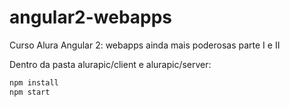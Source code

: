 # angular2-webapps
Curso Alura Angular 2: webapps ainda mais poderosas parte I e II

Dentro da pasta alurapic/client e alurapic/server:

```bash
npm install 
npm start
```
